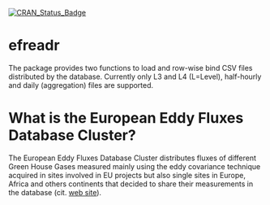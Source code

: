 [![CRAN_Status_Badge](http://www.r-pkg.org/badges/version/efreadr)](https://cran.r-project.org/package=efreadr)

# efreadr

The package provides two functions to load and row-wise bind CSV files distributed by the database. Currently only L3 and L4 (L=Level), half-hourly and daily (aggregation) files are supported.

# What is the European Eddy Fluxes Database Cluster?

The European Eddy Fluxes Database Cluster distributes fluxes of different Green House Gases measured mainly using the eddy covariance technique acquired in sites involved in EU projects but also single sites in Europe, Africa and others continents that decided to share their measurements in the database (cit. [web site](http://gaia.agraria.unitus.it)). 

